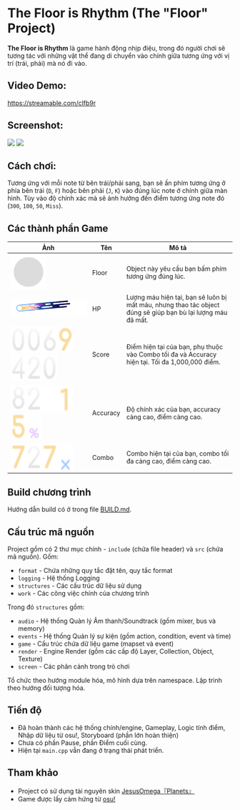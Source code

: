 # The Floor is Rhythm (The "Floor" Project)

**The Floor is Rhythm** là game hành động nhịp điệu, trong đó người chơi sẽ tương tác với những vật thể đang di chuyển vào chính giữa tương ứng với vị trí (trái, phải) mà nó đi vào.

## Video Demo:
https://streamable.com/clfb9r

## Screenshot:
<img src="https://i.ibb.co/Kcyz1Fx5/image.png">
<img src="https://i.ibb.co/mVK1kQQp/image.png">

## Cách chơi:
Tương ứng với mỗi note từ bên trái/phải sang, bạn sẽ ấn phím tương ứng ở phía bên trái (`D`, `F`) hoặc bên phải (`J`, `K`) vào đúng lúc note ở chính giữa màn hình.
Tùy vào độ chính xác mà sẽ ảnh hưởng đến điểm tương ứng note đó (`300`, `100`, `50`, `Miss`).

## Các thành phần Game
| Ảnh | Tên | Mô tả |
|-------|-------|-------|
| <img src="assets/floor.png" height="80px" width="80px"/> | Floor | Object này yêu cầu bạn bấm phím tương ứng đúng lúc. |
| <img src="assets/healthbar-colour.png" width="600px"/> | HP | Lượng máu hiện tại, bạn sẽ luôn bị mất máu, nhưng thao tác object đúng sẽ giúp bạn bù lại lượng máu đã mất. |
| <img src="assets/score-0.png" height="60px" width="35px"/><img src="assets/score-0.png" height="60px" width="35px"/><img src="assets/score-6.png" height="60px" width="35px"/><img src="assets/score-9.png" height="60px" width="35px"/><img src="assets/score-4.png" height="60px" width="35px"/><img src="assets/score-2.png" height="60px" width="35px"/><img src="assets/score-0.png" height="60px" width="35px"/> | Score | Điểm hiện tại của bạn, phụ thuộc vào Combo tối đa và Accuracy hiện tại. Tối đa 1,000,000 điểm. |
| <img src="assets/score-8.png" height="60px" width="35px"/><img src="assets/score-2.png" height="60px" width="35px"/><img src="assets/score-dot.png" height="60px" width="35px"/><img src="assets/score-1.png" height="60px" width="35px"/><img src="assets/score-5.png" height="60px" width="35px"/><img src="assets/score-percent.png" height="60px" width="35px"/> | Accuracy | Độ chính xác của bạn, accuracy càng cao, điểm càng cao. |
| <img src="assets/score-7.png" height="60px" width="35px"/><img src="assets/score-2.png" height="60px" width="35px"/><img src="assets/score-7.png" height="60px" width="35px"/><img src="assets/score-x.png" height="60px" width="35px"/> | Combo | Combo hiện tại của bạn, combo tối đa càng cao, điểm càng cao. |

## Build chương trình
Hướng dẫn build có ở trong file [BUILD.md](BUILD.md).

## Cấu trúc mã nguồn
Project gồm có 2 thư mục chính - `include` (chứa file header) và `src` (chứa mã nguồn). Gồm:

- `format` - Chứa những quy tắc đặt tên, quy tắc format
- `logging` - Hệ thống Logging
- `structures` - Các cấu trúc dữ liệu sử dụng
- `work` - Các công việc chính của chương trình

Trong đó `structures` gồm:

- `audio` - Hệ thống Quản lý Âm thanh/Soundtrack (gồm mixer, bus và memory)
- `events` - Hệ thống Quản lý sự kiện (gồm action, condition, event và time)
- `game` - Cấu trúc chứa dữ liệu game (mapset và event)
- `render` - Engine Render (gồm các cấp độ Layer, Collection, Object, Texture)
- `screen` - Các phân cảnh trong trò chơi

Tổ chức theo hướng module hóa, mô hình dựa trên namespace. Lập trình theo hướng đối tượng hóa.

## Tiến độ
- Đã hoàn thành các hệ thống chính/engine, Gameplay, Logic tính điểm, Nhập dữ liệu từ osu!, Storyboard (phần lớn hoàn thiện)
- Chưa có phần Pause, phần Điểm cuối cùng.
- Hiện tại `main.cpp` vẫn đang ở trạng thái phát triển.
 
## Tham khảo
- Project có sử dụng tài nguyên skin [JesusOmega『Planets』](https://skins.osuck.net/skins/1489)
- Game được lấy cảm hứng từ [osu!](https://osu.ppy.sh/)
